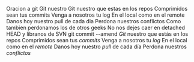 Oracion a git 
Git nuestro 
Git nuestro que estas en los repos 
Comprimidos sean tus commits 
Venga a nosotros tu log 
En el local como en el remote 
Danos hoy nuestro pull de cada dia 
Perdona nuestros conflictos 
Como tambien perdonamos los de otros geeks
No nos dejes caer en detached HEAD 
y libranos de SVN
git commit --amend 
*Git* nuestro que estás en los repos
Comprimidos sean tus *commits*
Venga a nosotros tu *log*
En el local como en el *remote*
Danos hoy nuestro *pull* de cada día
Perdona nuestros *conflictos* 
